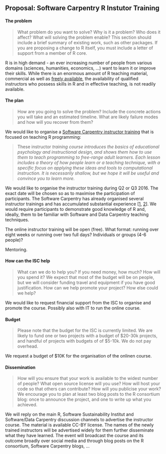 ## Proposal: Software Carpentry R Instutor Training 

#### The problem

> What problem do you want to solve? Why is it a problem? Who does it
> affect? What will solving the problem enable? This section should
> include a brief summary of existing work, such as other packages. If
> you are proposing a change to R itself, you must include a letter of
> support from a member of R core.

R is in high demand - an ever increasing number of people from various
domains (sciences, humanities, economics, ...) want to learn it or
improve their skills. While there is an enormous amount of R teaching
material, commercial as well as
[freely available](http://swcarpentry.github.io/r-novice-inflammation/),
the availability of qualified instructors who possess skills in R and
in effective teaching, is not readily available.

#### The plan

> How are you going to solve the problem? Include the concrete actions
> you will take and an estimated timeline. What are likely failure
> modes and how will you recover from them?

We would like to organise a
[Software Carpentry instructor training](https://swcarpentry.github.io/instructor-training/)
that is focused on teaching R programming:

> These instructor *training course introduces the basics of
> educational psychology and instructional design, and shows them how
> to use them to teach programming to free-range adult learners. Each
> lesson includes a theory of how people learn or a teaching
> technique, with a specific focus on applying these ideas and tools
> to computational instruction. It is necessarily shallow, but we hope
> it will be useful and convince you to learn more.*

We would like to organise the instructor training during Q2 or
Q3 2016. The exact date will be chosen so as to maximise the
participation of participants. The Software Carpentry has already
organised several instructor trainings and has accumulated substantial
experience
[[1](http://software-carpentry.org/blog/2015/09/rebooting-instructor-training.html),
[2](http://software-carpentry.org/blog/2015/11/december-2015-team-selection-2015-11-24.html)]. We
would require participants to demonstrate good knowledge of R and,
ideally, them to be familiar with Software and Data Carpentry teaching
techniques.

The online instructor training will be open (free). What format:
running over eight weeks or running over two full days? Individuals or
groups (4-6 people)?

Mentoring.

#### How can the ISC help

> What can we do to help you? If you need money, how much? How will
> you spend it? We expect that most of the budget will be on people,
> but we will consider funding travel and equipment if you have good
> justification. How can we help promote your project? How else could
> we help?

We would like to request financial support from the ISC to organise
and promote the course. Possibly also with IT to run the online
course.

#### Budget

> Please note that the budget for the ISC is currently limited. We are
> likely to fund one or two projects with a budget of $20-30k
> projects, and handful of projects with budgets of of $5-10k. We do
> not pay overhead.

We request a budget of $10K for the organisation of the onlinen
course. 

#### Dissemination

> How will you ensure that your work is available to the widest number
> of people? What open source license will you use? How will host your
> code so that others can contribute? How will you publicise your
> work? We encourage you to plan at least two blog posts to the R
> consortium blog: once to announce the project, and one to write up
> what you achieved.

We will reply on the main R, Software Sustainability Institut and
Software/Data Carpentry discussion channels to advertise the
instructor course. The material is available CC-BY license. The names
of the newly trained instructors will be advertised widely for them
further disseminate what they have learned. The event will broadcast
the course and its outcome broadly over social media and through blog
posts on the R consortium, Software Carpentry blogs, ...
